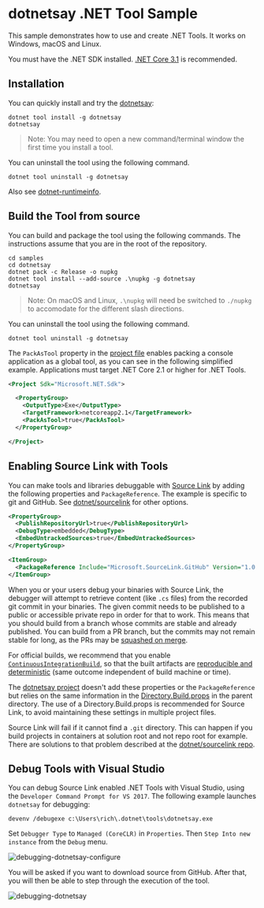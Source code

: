 # dotnetsay .NET Tool Sample

This sample demonstrates how to use and create .NET Tools. It works on Windows, macOS and Linux.

You must have the .NET SDK installed. [.NET Core 3.1](https://dotnet.microsoft.com/download/dotnet-core/3.1) is recommended.

## Installation

You can quickly install and try the [dotnetsay](https://www.nuget.org/packages/dotnetsay/):

```console
dotnet tool install -g dotnetsay
dotnetsay
```

> Note: You may need to open a new command/terminal window the first time you install a tool.

You can uninstall the tool using the following command.

```console
dotnet tool uninstall -g dotnetsay
```

Also see [dotnet-runtimeinfo](../dotnet-runtimeinfo/README.md).

## Build the Tool from source

You can build and package the tool using the following commands. The instructions assume that you are in the root of the repository.

```console
cd samples
cd dotnetsay
dotnet pack -c Release -o nupkg
dotnet tool install --add-source .\nupkg -g dotnetsay
dotnetsay
```

> Note: On macOS and Linux, `.\nupkg` will need be switched to `./nupkg` to accomodate for the different slash directions.

You can uninstall the tool using the following command.

```console
dotnet tool uninstall -g dotnetsay
```

The `PackAsTool` property in the [project file](dotnetsay.csproj) enables packing a console application as a global tool, as you can see in the following simplified example. Applications must target .NET Core 2.1 or higher for .NET Tools.

```xml
<Project Sdk="Microsoft.NET.Sdk">

  <PropertyGroup>
    <OutputType>Exe</OutputType>
    <TargetFramework>netcoreapp2.1</TargetFramework>
    <PackAsTool>true</PackAsTool>
  </PropertyGroup>

</Project>
```

## Enabling Source Link with Tools

You can make tools and libraries debuggable with [Source Link](https://github.com/dotnet/sourcelink) by adding the following properties and `PackageReference`. The example is specific to git and GitHub. See [dotnet/sourcelink](https://github.com/dotnet/sourcelink) for other options.

```xml
<PropertyGroup>
  <PublishRepositoryUrl>true</PublishRepositoryUrl>
  <DebugType>embedded</DebugType>
  <EmbedUntrackedSources>true</EmbedUntrackedSources>
</PropertyGroup>

<ItemGroup>
  <PackageReference Include="Microsoft.SourceLink.GitHub" Version="1.0.0" PrivateAssets="All"/>
</ItemGroup>
```

When you or your users debug your binaries with Source Link, the debugger will attempt to retrieve content (like `.cs` files) from the recorded git commit in your binaries. The given commit needs to be published to a public or accessible private repo in order for that to work. This means that you should build from a branch whose commits are stable and already published. You can build from a PR branch, but the commits may not remain stable for long, as the PRs may be [squashed on merge](https://help.github.com/articles/about-pull-request-merges/).

For official builds, we recommend that you enable [`ContinuousIntegrationBuild`](https://github.com/dotnet/sourcelink/blob/master/docs/README.md#continuousintegrationbuild), so that the built artifacts are [reproducible and deterministic](https://reproducible-builds.org/) (same outcome independent of build machine or time).

The [dotnetsay project](dotnetsay.csproj) doesn't add these properties or the `PackageReference` but relies on the same information in the [Directory.Build.props](../Directory.Build.props) in the parent directory. The use of a Directory.Build.props is recommended for Source Link, to avoid maintaining these settings in multiple project files.

Source Link will fail if it cannot find a `.git` directory. This can happen if you build projects in containers at solution root and not repo root for example. There are solutions to that problem described at the [dotnet/sourcelink repo](https://github.com/dotnet/sourcelink).

## Debug Tools with Visual Studio

You can debug Source Link enabled .NET Tools with Visual Studio, using the `Developer Command Prompt for VS 2017`. The following example launches `dotnetsay` for debugging:

```console
devenv /debugexe c:\Users\rich\.dotnet\tools\dotnetsay.exe
```

Set `Debugger Type` to `Managed (CoreCLR)` in `Properties`. Then `Step Into new instance` from the `Debug` menu.

![debugging-dotnetsay-configure](https://user-images.githubusercontent.com/2608468/40098555-db8cd828-5890-11e8-9549-b3bb1746c187.png)

You will be asked if you want to download source from GitHub. After that, you will then be able to step through the execution of the tool. 

![debugging-dotnetsay](https://user-images.githubusercontent.com/2608468/40098638-5a2be8b8-5891-11e8-83e7-905aa445c2fe.png)
